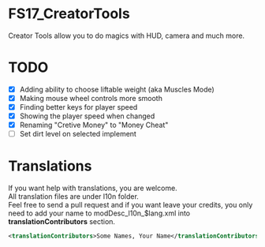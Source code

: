 # FS17_CreatorTools
Creator Tools allow you to do magics with HUD, camera and much more.
  
# TODO
- [x] Adding ability to choose liftable weight (aka Muscles Mode)
- [x] Making mouse wheel controls more smooth
- [x] Finding better keys for player speed
- [x] Showing the player speed when changed  
- [x] Renaming "Cretive Money" to "Money Cheat"
- [ ] Set dirt level on selected implement
  
# Translations
If you want help with translations, you are welcome.  
All translation files are under l10n folder.    
Feel free to send a pull request and if you want leave your credits, you only need to add your name to modDesc\_l10n_$lang.xml into **translationContributors** section.  
```xml
<translationContributors>Some Names, Your Name</translationContributors>
```
